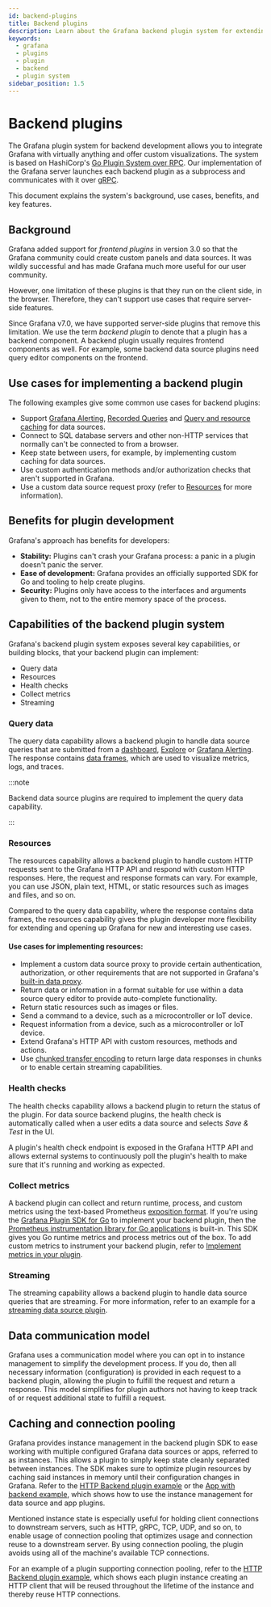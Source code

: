 ```yaml
---
id: backend-plugins
title: Backend plugins
description: Learn about the Grafana backend plugin system for extending the features of Grafana.
keywords:
  - grafana
  - plugins
  - plugin
  - backend
  - plugin system
sidebar_position: 1.5
---
```


# Backend plugins

The Grafana plugin system for backend development allows you to integrate Grafana with virtually anything and offer custom visualizations. The system is based on HashiCorp's [Go Plugin System over RPC](https://github.com/hashicorp/go-plugin). Our implementation of the Grafana server launches each backend plugin as a subprocess and communicates with it over [gRPC](https://grpc.io/).

This document explains the system's background, use cases, benefits, and key features.

## Background

Grafana added support for _frontend plugins_ in version 3.0 so that the Grafana community could create custom panels and data sources. It was wildly successful and has made Grafana much more useful for our user community.

However, one limitation of these plugins is that they run on the client side, in the browser. Therefore, they can't support use cases that require server-side features.

Since Grafana v7.0, we have supported server-side plugins that remove this limitation. We use the term _backend plugin_ to denote that a plugin has a backend component. A backend plugin usually requires frontend components as well. For example, some backend data source plugins need query editor components on the frontend.

## Use cases for implementing a backend plugin

The following examples give some common use cases for backend plugins:

- Support [Grafana Alerting](https://grafana.com/docs/grafana/latest/alerting/), [Recorded Queries](https://grafana.com/docs/grafana/latest/administration/recorded-queries/) and [Query and resource caching](https://grafana.com/docs/grafana/latest/administration/data-source-management/#query-and-resource-caching) for data sources.
- Connect to SQL database servers and other non-HTTP services that normally can't be connected to from a browser.
- Keep state between users, for example, by implementing custom caching for data sources.
- Use custom authentication methods and/or authorization checks that aren't supported in Grafana.
- Use a custom data source request proxy (refer to [Resources](#resources) for more information).

## Benefits for plugin development

Grafana's approach has benefits for developers:

- **Stability:** Plugins can't crash your Grafana process: a panic in a plugin doesn't panic the server.
- **Ease of development:** Grafana provides an officially supported SDK for Go and tooling to help create plugins.
- **Security:** Plugins only have access to the interfaces and arguments given to them, not to the entire memory space of the process.

## Capabilities of the backend plugin system

Grafana's backend plugin system exposes several key capabilities, or building blocks, that your backend plugin can implement:

- Query data
- Resources
- Health checks
- Collect metrics
- Streaming

### Query data

The query data capability allows a backend plugin to handle data source queries that are submitted from a [dashboard](https://grafana.com/docs/grafana/latest/dashboards), [Explore](https://grafana.com/docs/grafana/latest/explore) or [Grafana Alerting](https://grafana.com/docs/grafana/latest/alerting). The response contains [data frames](../data-frames), which are used to visualize metrics, logs, and traces.

:::note

Backend data source plugins are required to implement the query data capability.

:::

### Resources

The resources capability allows a backend plugin to handle custom HTTP requests sent to the Grafana HTTP API and respond with custom HTTP responses. Here, the request and response formats can vary. For example, you can use JSON, plain text, HTML, or static resources such as images and files, and so on.

Compared to the query data capability, where the response contains data frames, the resources capability gives the plugin developer more flexibility for extending and opening up Grafana for new and interesting use cases.

#### Use cases for implementing resources:

- Implement a custom data source proxy to provide certain authentication, authorization, or other requirements that are not supported in Grafana's [built-in data proxy](https://grafana.com/docs/grafana/latest/developers/http_api/#data-source-proxy-calls).
- Return data or information in a format suitable for use within a data source query editor to provide auto-complete functionality.
- Return static resources such as images or files.
- Send a command to a device, such as a microcontroller or IoT device.
- Request information from a device, such as a microcontroller or IoT device.
- Extend Grafana's HTTP API with custom resources, methods and actions.
- Use [chunked transfer encoding](https://en.wikipedia.org/wiki/Chunked_transfer_encoding) to return large data responses in chunks or to enable certain streaming capabilities.

### Health checks

The health checks capability allows a backend plugin to return the status of the plugin. For data source backend plugins, the health check is automatically called when a user edits a data source and selects _Save & Test_ in the UI.

A plugin's health check endpoint is exposed in the Grafana HTTP API and allows external systems to continuously poll the plugin's health to make sure that it's running and working as expected.

### Collect metrics

A backend plugin can collect and return runtime, process, and custom metrics using the text-based Prometheus [exposition format](https://prometheus.io/docs/instrumenting/exposition_formats/). If you're using the [Grafana Plugin SDK for Go](./grafana-plugin-sdk-for-go) to implement your backend plugin, then the [Prometheus instrumentation library for Go applications](https://github.com/prometheus/client_golang) is built-in. This SDK gives you Go runtime metrics and process metrics out of the box. To add custom metrics to instrument your backend plugin, refer to [Implement metrics in your plugin](../../create-a-plugin/extend-a-plugin/add-logs-metrics-traces-for-backend-plugins).

### Streaming

The streaming capability allows a backend plugin to handle data source queries that are streaming. For more information, refer to an example for a [streaming data source plugin](https://github.com/grafana/grafana-plugin-examples/tree/main/examples/datasource-streaming-backend-websocket).

## Data communication model

Grafana uses a communication model where you can opt in to instance management to simplify the development process. If you do, then all necessary information (configuration) is provided in each request to a backend plugin, allowing the plugin to fulfill the request and return a response. This model simplifies for plugin authors not having to keep track of or request additional state to fulfill a request.

## Caching and connection pooling

Grafana provides instance management in the backend plugin SDK to ease working with multiple configured Grafana data sources or apps, referred to as instances. This allows a plugin to simply keep state cleanly separated between instances. The SDK makes sure to optimize plugin resources by caching said instances in memory until their configuration changes in Grafana. Refer to the [HTTP Backend plugin example](https://github.com/grafana/grafana-plugin-examples/blob/main/examples/datasource-http-backend/pkg/main.go) or the [App with backend example](https://github.com/grafana/grafana-plugin-examples/blob/main/examples/app-with-backend/pkg/main.go), which shows how to use the instance management for data source and app plugins.

Mentioned instance state is especially useful for holding client connections to downstream servers, such as HTTP, gRPC, TCP, UDP, and so on, to enable usage of connection pooling that optimizes usage and connection reuse to a downstream server. By using connection pooling, the plugin avoids using all of the machine's available TCP connections.

For an example of a plugin supporting connection pooling, refer to the [HTTP Backend plugin example](https://github.com/grafana/grafana-plugin-examples/blob/0532f8b23645251997088ac7a1707a72d3fd9248/examples/datasource-http-backend/pkg/plugin/datasource.go#L40-L66), which shows each plugin instance creating an HTTP client that will be reused throughout the lifetime of the instance and thereby reuse HTTP connections.

